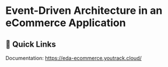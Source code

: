 # Event-Driven Architecture in an eCommerce Application
## :link: Quick Links
Documentation: https://eda-ecommerce.youtrack.cloud/
